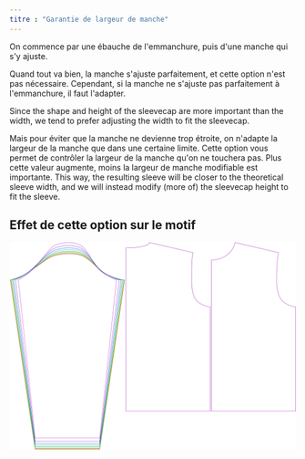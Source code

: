 ```yaml
---
titre : "Garantie de largeur de manche"
---
```


On commence par une ébauche de l'emmanchure, puis d'une manche qui s'y ajuste.

Quand tout va bien, la manche s'ajuste parfaitement, et cette option n'est pas nécessaire. Cependant, si la manche ne s'ajuste pas parfaitement à l'emmanchure, il faut l'adapter.

Since the shape and height of the sleevecap are more important than the width, we tend to prefer adjusting the width to fit the sleevecap.

Mais pour éviter que la manche ne devienne trop étroite, on n'adapte la largeur de la manche que dans une certaine limite. Cette option vous permet de contrôler la largeur de la manche qu'on ne touchera pas. Plus cette valeur augmente, moins la largeur de manche modifiable est importante. This way, the resulting sleeve will be closer to the theoretical sleeve width, and we will instead modify (more of) the sleevecap height to fit the sleeve.

## Effet de cette option sur le motif

![Cette image montre l'effet de cette option en superposant plusieurs variantes qui ont une valeur différente pour cette option](brian_sleevewidthguarantee_sample.svg "Effet de cette option sur le modèle")
